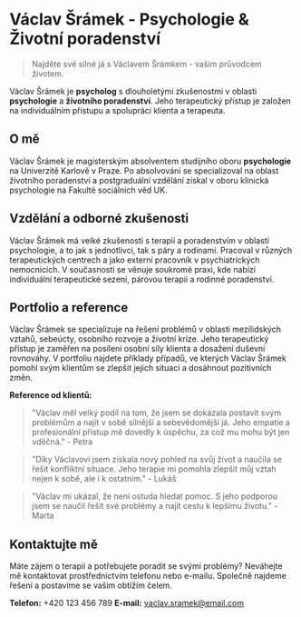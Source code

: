 # Václav Šrámek - Psychologie & Životní poradenství

> Najděte své silné já s Václavem Šrámkem - vaším průvodcem životem.

 

Václav Šrámek je **psycholog** s dlouholetými zkušenostmi v oblasti **psychologie** a **životního poradenství**. Jeho terapeutický přístup je založen na individuálním přístupu a spolupráci klienta a terapeuta.

## O mě

Václav Šrámek je magisterským absolventem studijního oboru **psychologie** na Univerzitě Karlově v Praze. Po absolvování se specializoval na oblast životního poradenství a postgraduální vzdělání získal v oboru klinická psychologie na Fakultě sociálních věd UK.

## Vzdělání a odborné zkušenosti

Václav Šrámek má velké zkušenosti s terapií a poradenstvím v oblasti psychologie, a to jak s jednotlivci, tak s páry a rodinami. Pracoval v různých terapeutických centrech a jako externí pracovník v psychiatrických nemocnicích. V současnosti se věnuje soukromé praxi, kde nabízí individuální terapeutické sezení, párovou terapii a rodinné poradenství.

## Portfolio a reference

Václav Šrámek se specializuje na řešení problémů v oblasti mezilidských vztahů, sebeúcty, osobního rozvoje a životní krize. Jeho terapeutický přístup je zaměřen na posílení osobní síly klienta a dosažení duševní rovnováhy. V portfoliu najdete příklady případů, ve kterých Václav Šrámek pomohl svým klientům se zlepšit jejich situaci a dosáhnout pozitivních změn.

**Reference od klientů:**

> "Václav měl velký podíl na tom, že jsem se dokázala postavit svým problémům a najít v sobě silnější a sebevědomější já. Jeho empatie a profesionální přístup mě dovedly k úspěchu, za což mu mohu být jen vděčná." - Petra

> "Díky Václavovi jsem získala nový pohled na svůj život a naučila se řešit konfliktní situace. Jeho terapie mi pomohla zlepšit můj vztah nejen k sobě, ale i k ostatním." - Lukáš

> "Václav mi ukázal, že není ostuda hledat pomoc. S jeho podporou jsem se naučil řešit své problémy a najít cestu k lepšímu životu." - Marta

## Kontaktujte mě

Máte zájem o terapii a potřebujete poradit se svými problémy? Neváhejte mě kontaktovat prostřednictvím telefonu nebo e-mailu. Společně najdeme řešení a postavíme se vašim obtížím čelem.

**Telefon:** +420 123 456 789
**E-mail:** vaclav.sramek@email.com